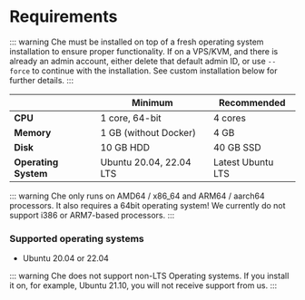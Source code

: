 # Requirements

::: warning
Che must be installed on top of a fresh operating system installation to ensure proper functionality.
If on a VPS/KVM, and there is already an admin account, either delete that default admin ID, or use `--force` to continue with the installation. See custom installation below for further details.
:::

|                      | Minimum                 | Recommended       |
| -------------------- | ----------------------- | ----------------- |
| **CPU**              | 1 core, 64-bit          | 4 cores           |
| **Memory**           | 1 GB (without Docker)   | 4 GB              |
| **Disk**             | 10 GB HDD               | 40 GB SSD         |
| **Operating System** | Ubuntu 20.04, 22.04 LTS | Latest Ubuntu LTS |

::: warning
Che only runs on AMD64 / x86_64 and ARM64 / aarch64 processors. It also requires a 64bit operating system!
We currently do not support i386 or ARM7-based processors.
:::

### Supported operating systems

- Ubuntu 20.04 or 22.04

::: warning
Che does not support non-LTS Operating systems. If you install it on, for example, Ubuntu 21.10, you will not receive support from us.
:::
